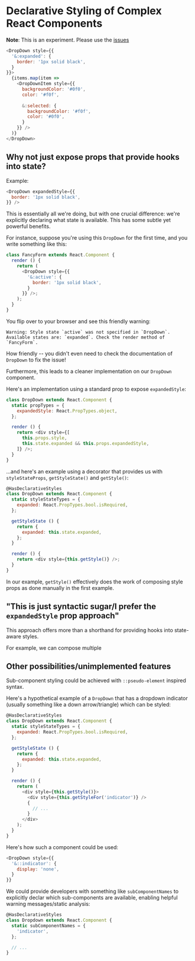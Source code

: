 # Declarative Styling of Complex React Components

**Note**: This is an experiment. Please use the [issues](http://)

```js
<DropDown style={{
  '&:expanded': {
    border: '1px solid black',
  }
}}>
  {items.map(item => 
    <DropDownItem style={{
      backgroundColor: '#0f0',
      color: '#f0f',
      
      &:selected: {
        backgroundColor: '#f0f',
        color: '#0f0',
      }
    }} />
  )}
</DropDown>
```

## Why not just expose props that provide hooks into state?

Example:

```js
<DropDown expandedStyle={{
  border: '1px solid black',
}} />
```

This is essentially all we're doing, but with one crucial difference: we're explicitly declaring
what state is available. This has some subtle yet powerful benefits.

For instance, suppose you're using this `DropDown` for the first time, and you write something like this:

```js
class FancyForm extends React.Component {
  render () {
    return (
      <DropDown style={{
        '&:active': {
          border: '1px solid black',
        }
      }} />;
    );
  }
}
```

You flip over to your browser and see this friendly warning:

```
Warning: Style state `active` was not specified in `DropDown`. Available states are: `expanded`. Check the render method of `FancyForm`.
```

How friendly -- you didn't even need to check the documentation of `DropDown` to fix the issue!

Furthermore, this leads to a cleaner implementation on our `DropDown` component.

Here's an implementation using a standard prop to expose `expandedStyle`:

```js
class DropDown extends React.Component {
  static propTypes = {
    expandedStyle: React.PropTypes.object,
  };

  render () {
    return <div style={[
      this.props.style,
      this.state.expanded && this.props.expandedStyle,
    ]} />;
  }
}
```

...and here's an example using a decorator that provides us with `styleStateProps`,
`getStyleState()` and `getStyle()`:

```js
@HasDeclarativeStyles
class DropDown extends React.Component {
  static styleStateTypes = {
    expanded: React.PropTypes.bool.isRequired,
  };

  getStyleState () {
    return {
      expanded: this.state.expanded,
    };
  }

  render () {
    return <div style={this.getStyle()} />;
  }
}
```

In our example, `getStyle()` effectively does the work of composing style props as done manually in the first example.

## "This is just syntactic sugar/I prefer the `expandedStyle` prop approach"

This approach offers more than a shorthand for providing hooks into state-aware styles.

For example, we can compose multiple 

## Other possibilities/unimplemented features

Sub-component styling could be achieved with `::pseudo-element` inspired syntax.

Here's a hypothetical example of a `DropDown` that has a dropdown indicator
(usually something like a down arrow/triangle) which can be styled:

```js
@HasDeclarativeStyles
class DropDown extends React.Component {
  static styleStateTypes = {
    expanded: React.PropTypes.bool.isRequired,
  };

  getStyleState () {
    return {
      expanded: this.state.expanded,
    };
  }

  render () {
    return (
      <div style={this.getStyle()}>
        <div style={this.getStyleFor('indicator')} />
        {
          // ...
        }
      </div>
    );
  }
}
```

Here's how such a component could be used:

```js
<DropDown style={{
  '&::indicator': {
    display: 'none',
  }
}}
```

We could provide developers with something like `subComponentNames` to explicitly declar which sub-components are available, enabling helpful warning messages/static analysis:

```js
@HasDeclarativeStyles
class Dropdown extends React.Component {
  static subComponentNames = {
    'indicator',
  };

  // ...
}
```
